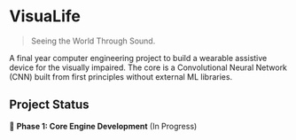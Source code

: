 # VisuaLife
> Seeing the World Through Sound.

A final year computer engineering project to build a wearable assistive device for the visually impaired. The core is a Convolutional Neural Network (CNN) built from first principles without external ML libraries.

## Project Status
🚧 **Phase 1: Core Engine Development** (In Progress)